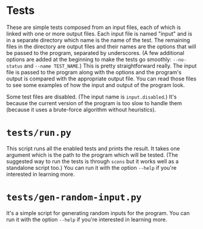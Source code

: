 # Tests

These are simple tests composed from an input files, each of which is linked with one or more output files.
Each input file is named "input" and is in a separate directory which name is the name of the test. The remaining files in the directory are output files and their names are the options that will be passed to the program, separated by underscores. (A few additional options are added at the beginning to make the tests go smoothly: `--no-status` and `--name TEST_NAME`.)
This is pretty straightforward really. The input file is passed to the program along with the options and the program's output is compared with the appropriate output file.
You can read those files to see some examples of how the input and output of the program look.

Some test files are disabled. (The input name is `input.disabled`.)
It's because the current version of the program is too slow to handle them (because it uses a brute-force algorithm without heuristics).


# `tests/run.py`

This script runs all the enabled tests and prints the result.
It takes one argument which is the path to the program which will be tested.
(The suggested way to run the tests is through `scons` but it works well as a standalone script too.)
You can run it with the option `--help` if you're interested in learning more.


# `tests/gen-random-input.py`

It's a simple script for generating random inputs for the program.
You can run it with the option `--help` if you're interested in learning more.
